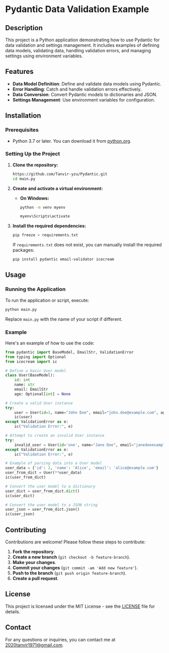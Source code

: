 
# Pydantic Data Validation Example

## Description

This project is a Python application demonstrating how to use Pydantic for data validation and settings management. It includes examples of defining data models, validating data, handling validation errors, and managing settings using environment variables.

## Features

- **Data Model Definition**: Define and validate data models using Pydantic.
- **Error Handling**: Catch and handle validation errors effectively.
- **Data Conversion**: Convert Pydantic models to dictionaries and JSON.
- **Settings Management**: Use environment variables for configuration.

## Installation

### Prerequisites

- Python 3.7 or later. You can download it from [python.org](https://www.python.org/downloads/).

### Setting Up the Project

1. **Clone the repository:**

   ```sh
   https://github.com/Tanvir-yzu/Pydantic.git
   cd main.py
   ```

2. **Create and activate a virtual environment:**

   - **On Windows:**

     ```sh
     python -m venv myenv
     ```
     ```sh
     myenv\Scripts\activate
     ```

  

3. **Install the required dependencies:**

   ```sh
   pip freeze > requirements.txt
   ```

   If `requirements.txt` does not exist, you can manually install the required packages:

   ```sh
   pip install pydantic email-validator icecream
   ```

## Usage

### Running the Application

To run the application or script, execute:

```sh
python main.py
```

Replace `main.py` with the name of your script if different.

### Example

Here's an example of how to use the code:

```python
from pydantic import BaseModel, EmailStr, ValidationError
from typing import Optional
from icecream import ic

# Define a basic User model
class User(BaseModel):
    id: int
    name: str
    email: EmailStr
    age: Optional[int] = None

# Create a valid User instance
try:
    user = User(id=1, name="John Doe", email="john.doe@example.com", age=25)
    ic(user)
except ValidationError as e:
    ic("Validation Error:", e)

# Attempt to create an invalid User instance
try:
    invalid_user = User(id='one', name="Jane Doe", email="janedoeexample.com", age='twenty-five')
except ValidationError as e:
    ic("Validation Error:", e)

# Example of parsing data into a User model
user_data = {'id': 2, 'name': 'Alice', 'email': 'alice@example.com'}
user_from_dict = User(**user_data)
ic(user_from_dict)

# Convert the user model to a dictionary
user_dict = user_from_dict.dict()
ic(user_dict)

# Convert the user model to a JSON string
user_json = user_from_dict.json()
ic(user_json)
```

## Contributing

Contributions are welcome! Please follow these steps to contribute:

1. **Fork the repository**.
2. **Create a new branch** (`git checkout -b feature-branch`).
3. **Make your changes**.
4. **Commit your changes** (`git commit -am 'Add new feature'`).
5. **Push to the branch** (`git push origin feature-branch`).
6. **Create a pull request**.

## License

This project is licensed under the MIT License - see the [LICENSE](LICENSE) file for details.

## Contact

For any questions or inquiries, you can contact me at [2020tanvir1971@gmail.com](mailto:2020tanvir@gmial.com).

